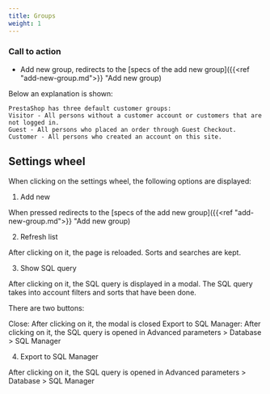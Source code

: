```yaml
---
title: Groups
weight: 1
---
```


### Call to action

 - Add new group, redirects to the [specs of the add new group]({{<ref "add-new-group.md">}} "Add new group) 

Below an explanation is shown: 

    PrestaShop has three default customer groups:
    Visitor - All persons without a customer account or customers that are not logged in.
    Guest - All persons who placed an order through Guest Checkout.
    Customer - All persons who created an account on this site.

## Settings wheel

When clicking on the settings wheel, the following options are displayed:

1. Add new

When pressed redirects to the [specs of the add new group]({{<ref "add-new-group.md">}} "Add new group) 

2. Refresh list

After clicking on it, the page is reloaded. Sorts and searches are kept.

3. Show SQL query

After clicking on it, the SQL query is displayed in a modal. The SQL query takes into account filters and sorts that have been done.

There are two buttons:

Close: After clicking on it, the modal is closed
Export to SQL Manager: After clicking on it, the SQL query is opened in Advanced parameters > Database > SQL Manager

4. Export to SQL Manager

After clicking on it, the SQL query is opened in Advanced parameters > Database > SQL Manager


